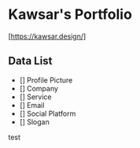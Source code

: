 # Kawsar's Portfolio

[https://kawsar.design/]

## Data List

- [] Profile Picture
- [] Company
- [] Service
- [] Email
- [] Social Platform
- [] Slogan

test
